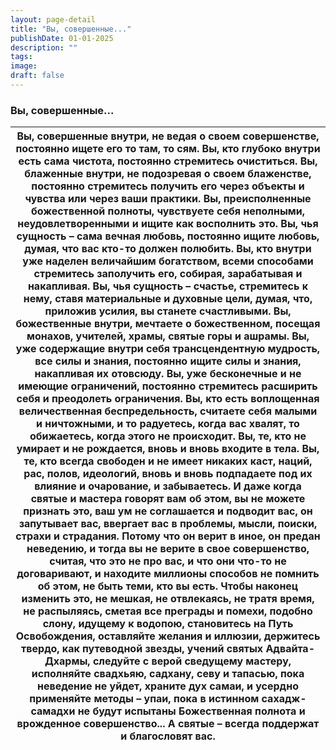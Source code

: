 ```yaml
---
layout: page-detail
title: "Вы, совершенные..."
publishDate: 01-01-2025
description: ""
tags:
image:
draft: false
---
```


### Вы, совершенные...

| Вы, совершенные внутри, не ведая о своем совершенстве,  постоянно ищете его то там, то сям. Вы, кто глубоко внутри есть сама чистота,  постоянно стремитесь очиститься. Вы, блаженные внутри, не подозревая о своем блаженстве,  постоянно стремитесь получить его  через объекты и чувства или через ваши практики. Вы, преисполненные божественной полноты,  чувствуете себя неполными,  неудовлетворенными и ищите как восполнить это. Вы, чья сущность – сама вечная любовь,  постоянно ищите любовь,  думая, что вас кто-то должен полюбить. Вы, кто внутри уже наделен величайшим богатством,  всеми способами стремитесь заполучить его,  собирая, зарабатывая и накапливая. Вы, чья сущность – счастье, стремитесь к нему,  ставя материальные и духовные цели,  думая, что, приложив усилия, вы станете счастливыми. Вы, божественные внутри, мечтаете о божественном,  посещая монахов, учителей, храмы, святые горы и ашрамы. Вы, уже содержащие внутри себя трансцендентную мудрость,  все силы и знания, постоянно ищите силы и знания,  накапливая их отовсюду. Вы, уже бесконечные и не имеющие ограничений,  постоянно стремитесь расширить себя и преодолеть ограничения. Вы, кто есть воплощенная величественная беспредельность,  считаете себя малыми и ничтожными,  и то радуетесь, когда вас хвалят,  то обижаетесь, когда этого не происходит. Вы, те, кто не умирает и не рождается,  вновь и вновь входите в тела. Вы, те, кто всегда свободен и не имеет никаких каст,  наций, рас, полов, идеологий,  вновь и вновь подпадаете под их влияние и очарование, и  забываетесь. И даже когда святые и мастера говорят вам об этом,  вы не можете признать это,  ваш ум не соглашается и подводит вас, он запутывает вас,  ввергает вас в проблемы, мысли, поиски, страхи и страдания. Потому что он верит в иное,  он предан неведению,  и тогда вы не верите в свое совершенство,  считая, что это не про вас, и что они что-то не договаривают,  и находите миллионы способов не помнить об этом,  не быть теми, кто вы есть. Чтобы наконец изменить это,  не мешкая, не отвлекаясь,  не тратя время, не распыляясь,  сметая все преграды и помехи, подобно слону, идущему к водопою,  становитесь на Путь Освобождения,  оставляйте желания и иллюзии,  держитесь твердо, как путеводной звезды, учений святых Адвайта-Дхармы,  следуйте с верой сведущему мастеру,  исполняйте свадхьяю, садхану, севу и тапасью,  пока неведение не уйдет, храните дух самаи,  и усердно применяйте методы – упаи, пока в истинном сахадж-самадхи не будут испытаны  Божественная полнота и врожденное совершенство... А святые – всегда поддержат и благословят вас. |
| --------------------------------------------------------------------------------------------------------------------------------------------------------------------------------------------------------------------------------------------------------------------------------------------------------------------------------------------------------------------------------------------------------------------------------------------------------------------------------------------------------------------------------------------------------------------------------------------------------------------------------------------------------------------------------------------------------------------------------------------------------------------------------------------------------------------------------------------------------------------------------------------------------------------------------------------------------------------------------------------------------------------------------------------------------------------------------------------------------------------------------------------------------------------------------------------------------------------------------------------------------------------------------------------------------------------------------------------------------------------------------------------------------------------------------------------------------------------------------------------------------------------------------------------------------------------------------------------------------------------------------------------------------------------------------------------------------------------------------------------------------------------------------------------------------------------------------------------------------------------------------------------------------------------------------------------------------------------------------------------------------------------------------------------------------------------------------------------------------------------------------------------------------------------------------------------------------------------------------------------------------------------------------------------------------------------------------------------------------------------------------------------------------------------------------------------------------------------------------------------------------------------------------------------------------------------------------------------------------------------------------------------------------------------------------- |
  
  
